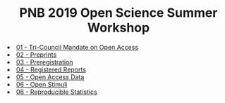 <head>
<center><H1>PNB 2019 Open Science Summer Workshop</H1></center>


<li> <a href="https://drfeinberg.github.io/PNB-Open-Science-Summer-Workshop/01-Tri-Council-Open-Access.slides.html">01 - Tri-Council Mandate on Open Access</a></li>
<li> <a href="https://drfeinberg.github.io/PNB-Open-Science-Summer-Workshop/02-Preprints.slides.html">02 - Preprints</a></li>
<li> <a href="https://drfeinberg.github.io/PNB-Open-Science-Summer-Workshop/03-Preregistration.slides.html">03 - Preregistration</a></li>
<li> <a href="https://drfeinberg.github.io/PNB-Open-Science-Summer-Workshop/04-Registered-Reports.slides.html">04 - Registered Reports</a></li>
<li> <a href="https://drfeinberg.github.io/PNB-Open-Science-Summer-Workshop/05-Open-Access-Data.slides.html">05 - Open Access Data</a></li>
<li> <a href="https://drfeinberg.github.io/PNB-Open-Science-Summer-Workshop/06-Open-Stimuli.slides.html">06 - Open Stimuli</a></li>
<li> <a href="https://drfeinberg.github.io/PNB-Open-Science-Summer-Workshop/07-Reproducible-Statistics.slides.html">06 - Reproducible Statistics</a></li>


</head>
